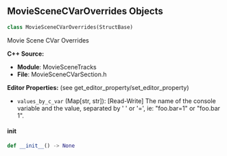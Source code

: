 ## MovieSceneCVarOverrides Objects

```python
class MovieSceneCVarOverrides(StructBase)
```

Movie Scene CVar Overrides

**C++ Source:**

- **Module**: MovieSceneTracks
- **File**: MovieSceneCVarSection.h

**Editor Properties:** (see get_editor_property/set_editor_property)

- ``values_by_c_var`` (Map[str, str]):  [Read-Write] The name of the console variable and the value, separated by ' ' or '=', ie: "foo.bar=1" or "foo.bar 1".

<a id="unreal.MovieSceneCVarOverrides.__init__"></a>

#### __init__

```python
def __init__() -> None
```

<a id="unreal.SoundWaveTimecodeInfo"></a>